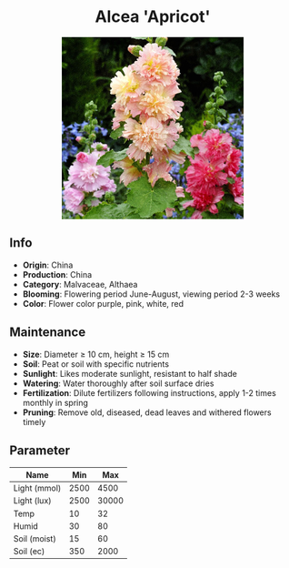 <h1 align='center'>Alcea 'Apricot'</h1>
<p align="center">
    <img 
        align='center'
        width='320'
        src="../images/alcea apricot.png" 
        alt='Alcea 'Apricot'' />
</p>

## Info

 - **Origin**: China
 - **Production**: China
 - **Category**: Malvaceae, Althaea
 - **Blooming**: Flowering period June-August, viewing period 2-3 weeks
 - **Color**: Flower color purple, pink, white, red

## Maintenance

 - **Size**: Diameter ≥ 10 cm, height ≥ 15 cm
 - **Soil**: Peat or soil with specific nutrients
 - **Sunlight**: Likes moderate sunlight, resistant to half shade
 - **Watering**: Water thoroughly after soil surface dries
 - **Fertilization**: Dilute fertilizers following instructions,  apply 1-2 times monthly in spring
 - **Pruning**: Remove old, diseased, dead leaves and withered flowers timely

## Parameter

| Name         | Min  | Max   |
|--------------|------|-------|
| Light (mmol) | 2500 | 4500  |
| Light (lux)  | 2500 | 30000 |
| Temp         | 10    | 32    |
| Humid        | 30   | 80    |
| Soil (moist) | 15   | 60    |
| Soil (ec)    | 350  | 2000  |